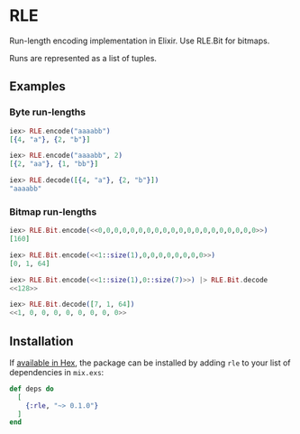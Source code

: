 # RLE

Run-length encoding implementation in Elixir. Use RLE.Bit for bitmaps. 

Runs are represented as a list of tuples. 

## Examples

### Byte run-lengths
```elixir
iex> RLE.encode("aaaabb")
[{4, "a"}, {2, "b"}]

iex> RLE.encode("aaaabb", 2)
[{2, "aa"}, {1, "bb"}]

iex> RLE.decode([{4, "a"}, {2, "b"}])
"aaaabb"
```

### Bitmap run-lengths
```elixir
iex> RLE.Bit.encode(<<0,0,0,0,0,0,0,0,0,0,0,0,0,0,0,0,0,0,0,0>>)
[160]

iex> RLE.Bit.encode(<<1::size(1),0,0,0,0,0,0,0,0>>)
[0, 1, 64]

iex> RLE.Bit.encode(<<1::size(1),0::size(7)>>) |> RLE.Bit.decode
<<128>>

iex> RLE.Bit.decode([7, 1, 64])
<<1, 0, 0, 0, 0, 0, 0, 0, 0>>
```

## Installation

If [available in Hex](https://hex.pm/docs/publish), the package can be installed
by adding `rle` to your list of dependencies in `mix.exs`:

```elixir
def deps do
  [
    {:rle, "~> 0.1.0"}
  ]
end
```
